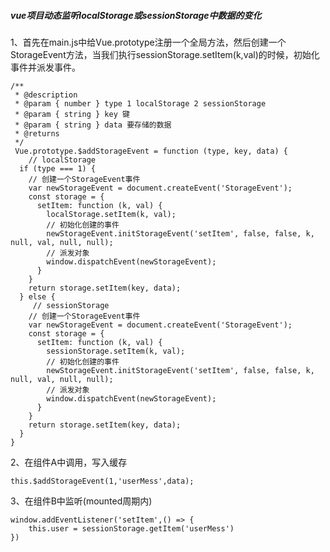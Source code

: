 ##### vue项目动态监听localStorage或sessionStorage中数据的变化

1、首先在main.js中给Vue.prototype注册一个全局方法，然后创建一个StorageEvent方法，当我们执行sessionStorage.setItem(k,val)的时候，初始化事件并派发事件。

```
/**
 * @description
 * @param { number } type 1 localStorage 2 sessionStorage
 * @param { string } key 键
 * @param { string } data 要存储的数据
 * @returns 
 */
 Vue.prototype.$addStorageEvent = function (type, key, data) {
    // localStorage
  if (type === 1) {
    // 创建一个StorageEvent事件
    var newStorageEvent = document.createEvent('StorageEvent');
    const storage = {
      setItem: function (k, val) {
        localStorage.setItem(k, val);
        // 初始化创建的事件
        newStorageEvent.initStorageEvent('setItem', false, false, k, null, val, null, null);
        // 派发对象
        window.dispatchEvent(newStorageEvent);
      }
    }
    return storage.setItem(key, data);
  } else {
     // sessionStorage
    // 创建一个StorageEvent事件
    var newStorageEvent = document.createEvent('StorageEvent');
    const storage = {
      setItem: function (k, val) {
        sessionStorage.setItem(k, val);
        // 初始化创建的事件
        newStorageEvent.initStorageEvent('setItem', false, false, k, null, val, null, null);
        // 派发对象
        window.dispatchEvent(newStorageEvent);
      }
    }
    return storage.setItem(key, data);
  }
}

```

2、在组件A中调用，写入缓存

```
this.$addStorageEvent(1,'userMess',data);
```

3、在组件B中监听(mounted周期内)

```
window.addEventListener('setItem',() => {
	this.user = sessionStorage.getItem('userMess')
})
```

 